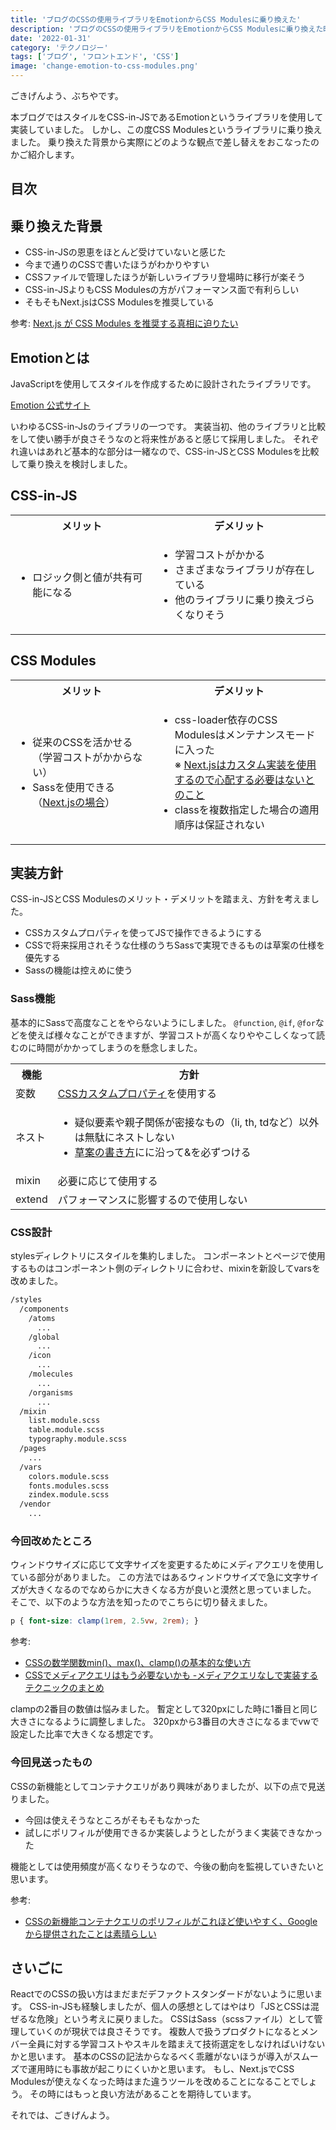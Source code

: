 ```yaml
---
title: 'ブログのCSSの使用ライブラリをEmotionからCSS Modulesに乗り換えた'
description: 'ブログのCSSの使用ライブラリをEmotionからCSS Modulesに乗り換えた時の背景や設計などを紹介します。'
date: '2022-01-31'
category: 'テクノロジー'
tags: ['ブログ', 'フロントエンド', 'CSS']
image: 'change-emotion-to-css-modules.png'
---
```


ごきげんよう、ぶちやです。

本ブログではスタイルをCSS-in-JSであるEmotionというライブラリを使用して実装していました。
しかし、この度CSS Modulesというライブラリに乗り換えました。
乗り換えた背景から実際にどのような観点で差し替えをおこなったのかご紹介します。

## 目次

## 乗り換えた背景

- CSS-in-JSの恩恵をほとんど受けていないと感じた
- 今まで通りのCSSで書いたほうがわかりやすい
- CSSファイルで管理したほうが新しいライブラリ登場時に移行が楽そう
- CSS-in-JSよりもCSS Modulesの方がパフォーマンス面で有利らしい
- そもそもNext.jsはCSS Modulesを推奨している

参考: [Next.js が CSS Modules を推奨する真相に迫りたい](https://zenn.dev/takepepe/scraps/6668e9fe402666)

## Emotionとは

JavaScriptを使用してスタイルを作成するために設計されたライブラリです。

[Emotion 公式サイト](https://emotion.sh/docs/introduction)

いわゆるCSS-in-Jsのライブラリの一つです。
実装当初、他のライブラリと比較をして使い勝手が良さそうなのと将来性があると感じて採用しました。
それぞれ違いはあれど基本的な部分は一緒なので、CSS-in-JSとCSS Modulesを比較して乗り換えを検討しました。

## CSS-in-JS

<table>
  <tr>
    <th>メリット</th>
    <th>デメリット</th>
  </tr>
  <tr>
    <td>
      <ul><li>ロジック側と値が共有可能になる </li></ul>
    </td>
    <td>
      <ul>
        <li>学習コストがかかる</li>
        <li>さまざまなライブラリが存在している</li>
        <li>他のライブラリに乗り換えづらくなりそう</li>
      </ul>
    </td>
  </tr>
</table>

## CSS Modules

<table>
  <tr>
    <th>メリット</th>
    <th>デメリット</th>
  </tr>
  <tr>
    <td>
      <ul>
        <li>従来のCSSを活かせる（学習コストがかからない）</li>
        <li>Sassを使用できる（<a href="https://nextjs.org/docs/basic-features/built-in-css-support">Next.jsの場合</a>）</li>
      </ul>
    </td>
    <td>
      <ul>
        <li>css-loader依存のCSS Modulesはメンテナンスモードに入った<br />※ <a href="https://github.com/vercel/next.js/issues/15542#issuecomment-981529411">Next.jsはカスタム実装を使用するので心配する必要はないとのこと</a></li>
        <li>classを複数指定した場合の適用順序は保証されない</li>
      </ul>
    </td>
  </tr>
</table>


## 実装方針

CSS-in-JSとCSS Modulesのメリット・デメリットを踏まえ、方針を考えました。

- CSSカスタムプロパティを使ってJSで操作できるようにする
- CSSで将来採用されそうな仕様のうちSassで実現できるものは草案の仕様を優先する
- Sassの機能は控えめに使う

### Sass機能

基本的にSassで高度なことをやらないようにしました。
`@function`, `@if`, `@for`などを使えば様々なことができますが、学習コストが高くなりややこしくなって読むのに時間がかかってしまうのを懸念しました。

<table>
  <tr>
    <th>機能</th>
    <th>方針</th>
  </tr>
  <tr>
    <td>変数</td>
    <td><a href="https://developer.mozilla.org/ja/docs/Web/CSS/Using_CSS_custom_properties">CSSカスタムプロパティ</a>を使用する</td>
  </tr>
  <tr>
    <td>ネスト</td>
    <td>
      <ul>
        <li>疑似要素や親子関係が密接なもの（li, th, tdなど）以外は無駄にネストしない</li>
        <li><a href="https://triple-underscore.github.io/css-nesting-ja.html">草案の書き方</a>にに沿って&を必ずつける</li>
      </ul>
    </td>
  </tr>
  <tr>
    <td>mixin</td>
    <td>必要に応じて使用する</td>
  </tr>
  <tr>
    <td>extend</td>
    <td>パフォーマンスに影響するので使用しない</td>
  </tr>
</table>

### CSS設計
stylesディレクトリにスタイルを集約しました。
コンポーネントとページで使用するものはコンポーネント側のディレクトリに合わせ、mixinを新設してvarsを改めました。

```txt
/styles
  /components
    /atoms
      ...
    /global
      ...
    /icon
      ...
    /molecules
      ...
    /organisms
      ...
  /mixin
    list.module.scss
    table.module.scss
    typography.module.scss
  /pages
    ...
  /vars
    colors.module.scss
    fonts.modules.scss
    zindex.module.scss
  /vendor
    ...
```

### 今回改めたところ

ウィンドウサイズに応じて文字サイズを変更するためにメディアクエリを使用している部分がありました。
この方法ではあるウィンドウサイズで急に文字サイズが大きくなるのでなめらかに大きくなる方が良いと漠然と思っていました。
そこで、以下のような方法を知ったのでこちらに切り替えました。

```css
p { font-size: clamp(1rem, 2.5vw, 2rem); }
```

参考:

- [CSSの数学関数min()、max()、clamp()の基本的な使い方](https://coliss.com/articles/build-websites/operation/css/three-logical-css-functions-min-max-clamp.html#h205)
- [CSSでメディアクエリはもう必要ないかも -メディアクエリなしで実装するテクニックのまとめ](https://coliss.com/articles/build-websites/operation/css/media-queries-probably-dont-need.html)

clampの2番目の数値は悩みました。
暫定として320pxにした時に1番目と同じ大きさになるように調整しました。
320pxから3番目の大きさになるまでvwで設定した比率で大きくなる想定です。

### 今回見送ったもの

CSSの新機能としてコンテナクエリがあり興味がありましたが、以下の点で見送りました。

- 今回は使えそうなところがそもそもなかった
- 試しにポリフィルが使用できるか実装しようとしたがうまく実装できなかった

機能としては使用頻度が高くなりそうなので、今後の動向を監視していきたいと思います。

参考:

- [CSSの新機能コンテナクエリのポリフィルがこれほど使いやすく、Googleから提供されたことは素晴らしい
](https://coliss.com/articles/build-websites/operation/css/new-container-query-polyfill.html)

## さいごに
ReactでのCSSの扱い方はまだまだデファクトスタンダードがないように思います。
CSS-in-JSも経験しましたが、個人の感想としてはやはり「JSとCSSは混ぜるな危険」という考えに戻りました。
CSSはSass（scssファイル）として管理していくのが現状では良さそうです。
複数人で扱うプロダクトになるとメンバー全員に対する学習コストやスキルを踏まえて技術選定をしなければいけないかと思います。
基本のCSSの記法からなるべく乖離がないほうが導入がスムーズで運用時にも事故が起こりにくいかと思います。
もし、Next.jsでCSS Modulesが使えなくなった時はまた違うツールを改めることになることでしょう。
その時にはもっと良い方法があることを期待しています。

それでは、ごきげんよう。
